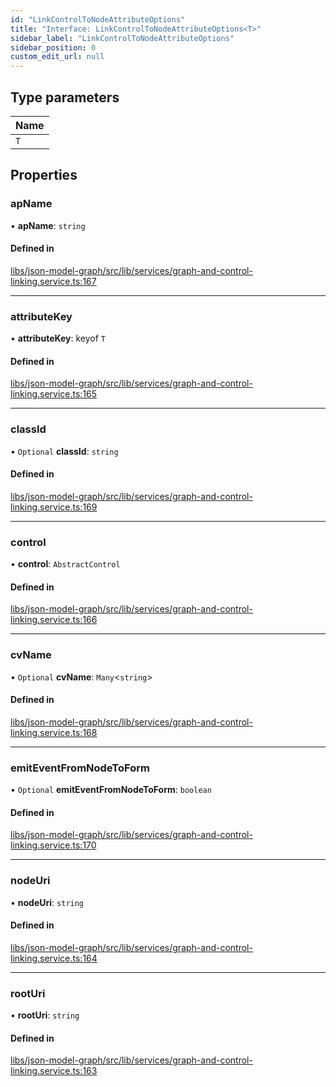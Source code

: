 ```yaml
---
id: "LinkControlToNodeAttributeOptions"
title: "Interface: LinkControlToNodeAttributeOptions<T>"
sidebar_label: "LinkControlToNodeAttributeOptions"
sidebar_position: 0
custom_edit_url: null
---
```


## Type parameters

| Name |
| :------ |
| `T` |

## Properties

### apName

• **apName**: `string`

#### Defined in

[libs/json-model-graph/src/lib/services/graph-and-control-linking.service.ts:167](https://github.com/cognizone/ng-cognizone/blob/0401c67/libs/json-model-graph/src/lib/services/graph-and-control-linking.service.ts#L167)

___

### attributeKey

• **attributeKey**: keyof `T`

#### Defined in

[libs/json-model-graph/src/lib/services/graph-and-control-linking.service.ts:165](https://github.com/cognizone/ng-cognizone/blob/0401c67/libs/json-model-graph/src/lib/services/graph-and-control-linking.service.ts#L165)

___

### classId

• `Optional` **classId**: `string`

#### Defined in

[libs/json-model-graph/src/lib/services/graph-and-control-linking.service.ts:169](https://github.com/cognizone/ng-cognizone/blob/0401c67/libs/json-model-graph/src/lib/services/graph-and-control-linking.service.ts#L169)

___

### control

• **control**: `AbstractControl`

#### Defined in

[libs/json-model-graph/src/lib/services/graph-and-control-linking.service.ts:166](https://github.com/cognizone/ng-cognizone/blob/0401c67/libs/json-model-graph/src/lib/services/graph-and-control-linking.service.ts#L166)

___

### cvName

• `Optional` **cvName**: `Many`<`string`\>

#### Defined in

[libs/json-model-graph/src/lib/services/graph-and-control-linking.service.ts:168](https://github.com/cognizone/ng-cognizone/blob/0401c67/libs/json-model-graph/src/lib/services/graph-and-control-linking.service.ts#L168)

___

### emitEventFromNodeToForm

• `Optional` **emitEventFromNodeToForm**: `boolean`

#### Defined in

[libs/json-model-graph/src/lib/services/graph-and-control-linking.service.ts:170](https://github.com/cognizone/ng-cognizone/blob/0401c67/libs/json-model-graph/src/lib/services/graph-and-control-linking.service.ts#L170)

___

### nodeUri

• **nodeUri**: `string`

#### Defined in

[libs/json-model-graph/src/lib/services/graph-and-control-linking.service.ts:164](https://github.com/cognizone/ng-cognizone/blob/0401c67/libs/json-model-graph/src/lib/services/graph-and-control-linking.service.ts#L164)

___

### rootUri

• **rootUri**: `string`

#### Defined in

[libs/json-model-graph/src/lib/services/graph-and-control-linking.service.ts:163](https://github.com/cognizone/ng-cognizone/blob/0401c67/libs/json-model-graph/src/lib/services/graph-and-control-linking.service.ts#L163)
